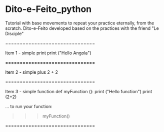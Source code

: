 # Dito-e-Feito_python

Tutorial with base movements to repeat your practice eternally, from the scratch.
Dito-e-Feito developed based on the practices with the friend "Le Disciple"


===============================

Item 1 - simple print
print ("Hello Angola")

===============================

Item 2 - simple plus
2 + 2

===============================

Item 3 - simple function
def myFunction ():
  print ("Hello function")
  print (2+2)

...
to run your function:
> > > myFunction()

===============================

